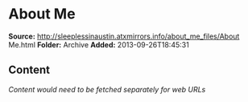 # About Me

**Source:** http://sleeplessinaustin.atxmirrors.info/about_me_files/About Me.html
**Folder:** Archive
**Added:** 2013-09-26T18:45:31




## Content
*Content would need to be fetched separately for web URLs*
